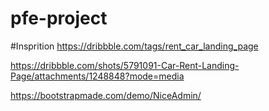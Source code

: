 # pfe-project

#Insprition
https://dribbble.com/tags/rent_car_landing_page

https://dribbble.com/shots/5791091-Car-Rent-Landing-Page/attachments/1248848?mode=media

https://bootstrapmade.com/demo/NiceAdmin/
